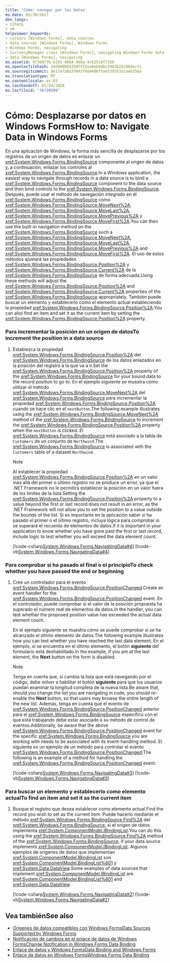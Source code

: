 ```yaml
---
title: 'Cómo: navegar por los datos'
ms.date: 03/30/2017
dev_langs:
- csharp
- vb
helpviewer_keywords:
- cursors [Windows Forms], data sources
- data sources [Windows Forms], Windows Forms
- Windows Forms, navigating
- CurrencyManager class [Windows Forms], navigating Windows Forms data
- data [Windows Forms], navigating
ms.assetid: 97360f7b-b181-4084-966a-4c62518f735b
ms.openlocfilehash: 2dd900b652b0ff21ea0eb0dbc5463b22c869ec7c
ms.sourcegitcommit: de17a7a0a37042f0d4406f5ae5393531caeb25ba
ms.translationtype: MT
ms.contentlocale: es-ES
ms.lasthandoff: 01/24/2020
ms.locfileid: "76739399"
---
```

# <a name="how-to-navigate-data-in-windows-forms"></a><span data-ttu-id="2db44-102">Cómo: Desplazarse por datos en Windows Forms</span><span class="sxs-lookup"><span data-stu-id="2db44-102">How to: Navigate Data in Windows Forms</span></span>
<span data-ttu-id="2db44-103">En una aplicación de Windows, la forma más sencilla de desplazarse por los registros de un origen de datos es enlazar un <xref:System.Windows.Forms.BindingSource> componente al origen de datos y, a continuación, enlazar los controles al <xref:System.Windows.Forms.BindingSource>.</span><span class="sxs-lookup"><span data-stu-id="2db44-103">In a Windows application, the easiest way to navigate through records in a data source is to bind a <xref:System.Windows.Forms.BindingSource> component to the data source and then bind controls to the <xref:System.Windows.Forms.BindingSource>.</span></span> <span data-ttu-id="2db44-104">Después, puede usar el método de navegación integrado en el <xref:System.Windows.Forms.BindingSource> como <xref:System.Windows.Forms.BindingSource.MoveNext%2A>, <xref:System.Windows.Forms.BindingSource.MoveLast%2A>, <xref:System.Windows.Forms.BindingSource.MovePrevious%2A> y <xref:System.Windows.Forms.BindingSource.MoveFirst%2A>.</span><span class="sxs-lookup"><span data-stu-id="2db44-104">You can then use the built-in navigation method on the <xref:System.Windows.Forms.BindingSource> such a <xref:System.Windows.Forms.BindingSource.MoveNext%2A>, <xref:System.Windows.Forms.BindingSource.MoveLast%2A>, <xref:System.Windows.Forms.BindingSource.MovePrevious%2A> and <xref:System.Windows.Forms.BindingSource.MoveFirst%2A>.</span></span> <span data-ttu-id="2db44-105">El uso de estos métodos ajustará las propiedades <xref:System.Windows.Forms.BindingSource.Position%2A> y <xref:System.Windows.Forms.BindingSource.Current%2A> de la <xref:System.Windows.Forms.BindingSource> de forma adecuada.</span><span class="sxs-lookup"><span data-stu-id="2db44-105">Using these methods will adjust the <xref:System.Windows.Forms.BindingSource.Position%2A> and <xref:System.Windows.Forms.BindingSource.Current%2A> properties of the <xref:System.Windows.Forms.BindingSource> appropriately.</span></span> <span data-ttu-id="2db44-106">También puede buscar un elemento y establecerlo como el elemento actual estableciendo la propiedad <xref:System.Windows.Forms.BindingSource.Position%2A>.</span><span class="sxs-lookup"><span data-stu-id="2db44-106">You can also find an item and set it as the current item by setting the <xref:System.Windows.Forms.BindingSource.Position%2A> property.</span></span>  
  
### <a name="to-increment-the-position-in-a-data-source"></a><span data-ttu-id="2db44-107">Para incrementar la posición en un origen de datos</span><span class="sxs-lookup"><span data-stu-id="2db44-107">To increment the position in a data source</span></span>  
  
1. <span data-ttu-id="2db44-108">Establezca la propiedad <xref:System.Windows.Forms.BindingSource.Position%2A> del <xref:System.Windows.Forms.BindingSource> de los datos enlazados en la posición del registro a la que va a ir.</span><span class="sxs-lookup"><span data-stu-id="2db44-108">Set the <xref:System.Windows.Forms.BindingSource.Position%2A> property of the <xref:System.Windows.Forms.BindingSource> for your bound data to the record position to go to.</span></span> <span data-ttu-id="2db44-109">En el ejemplo siguiente se muestra cómo utilizar el método <xref:System.Windows.Forms.BindingSource.MoveNext%2A> del <xref:System.Windows.Forms.BindingSource> para incrementar la propiedad <xref:System.Windows.Forms.BindingSource.Position%2A> cuando se hace clic en el `nextButton`.</span><span class="sxs-lookup"><span data-stu-id="2db44-109">The following example illustrates using the <xref:System.Windows.Forms.BindingSource.MoveNext%2A> method of the <xref:System.Windows.Forms.BindingSource> to increment the <xref:System.Windows.Forms.BindingSource.Position%2A> property when the `nextButton` is clicked.</span></span> <span data-ttu-id="2db44-110">El <xref:System.Windows.Forms.BindingSource> está asociado a la tabla de `Customers` de un conjunto de `Northwind`.</span><span class="sxs-lookup"><span data-stu-id="2db44-110">The <xref:System.Windows.Forms.BindingSource> is associated with the `Customers` table of a dataset `Northwind`.</span></span>  
  
    > [!NOTE]
    > <span data-ttu-id="2db44-111">Al establecer la propiedad <xref:System.Windows.Forms.BindingSource.Position%2A> en un valor más allá del primer o último registro no se produce un error, ya que el .NET Framework no le permitirá establecer la posición en un valor fuera de los límites de la lista.</span><span class="sxs-lookup"><span data-stu-id="2db44-111">Setting the <xref:System.Windows.Forms.BindingSource.Position%2A> property to a value beyond the first or last record does not result in an error, as the .NET Framework will not allow you to set the position to a value outside the bounds of the list.</span></span> <span data-ttu-id="2db44-112">Si es importante en la aplicación saber si ha pasado el primer o el último registro, incluya lógica para comprobar si se superará el recuento de elementos de datos.</span><span class="sxs-lookup"><span data-stu-id="2db44-112">If it is important in your application to know whether you have gone past the first or last record, include logic to test whether you will exceed the data element count.</span></span>  
  
     [!code-csharp[System.Windows.Forms.NavigatingData#4](~/samples/snippets/csharp/VS_Snippets_Winforms/System.Windows.Forms.NavigatingData/CS/Form1.cs#4)]
     [!code-vb[System.Windows.Forms.NavigatingData#4](~/samples/snippets/visualbasic/VS_Snippets_Winforms/System.Windows.Forms.NavigatingData/VB/Form1.vb#4)]  
  
### <a name="to-check-whether-you-have-passed-the-end-or-beginning"></a><span data-ttu-id="2db44-113">Para comprobar si ha pasado el final o el principio</span><span class="sxs-lookup"><span data-stu-id="2db44-113">To check whether you have passed the end or beginning</span></span>  
  
1. <span data-ttu-id="2db44-114">Cree un controlador para el evento <xref:System.Windows.Forms.BindingSource.PositionChanged>.</span><span class="sxs-lookup"><span data-stu-id="2db44-114">Create an event handler for the <xref:System.Windows.Forms.BindingSource.PositionChanged> event.</span></span> <span data-ttu-id="2db44-115">En el controlador, puede comprobar si el valor de la posición propuesta ha superado el número real de elementos de datos.</span><span class="sxs-lookup"><span data-stu-id="2db44-115">In the handler, you can test whether the proposed position value has exceeded the actual data element count.</span></span>  
  
     <span data-ttu-id="2db44-116">En el ejemplo siguiente se muestra cómo se puede comprobar si se ha alcanzado el último elemento de datos.</span><span class="sxs-lookup"><span data-stu-id="2db44-116">The following example illustrates how you can test whether you have reached the last data element.</span></span> <span data-ttu-id="2db44-117">En el ejemplo, si se encuentra en el último elemento, el botón **siguiente** del formulario está deshabilitado.</span><span class="sxs-lookup"><span data-stu-id="2db44-117">In the example, if you are at the last element, the **Next** button on the form is disabled.</span></span>  
  
    > [!NOTE]
    > <span data-ttu-id="2db44-118">Tenga en cuenta que, si cambia la lista que está navegando por el código, debe volver a habilitar el botón **siguiente** para que los usuarios puedan examinar la longitud completa de la nueva lista.</span><span class="sxs-lookup"><span data-stu-id="2db44-118">Be aware that, should you change the list you are navigating in code, you should re-enable the **Next** button, so that users may browse the entire length of the new list.</span></span> <span data-ttu-id="2db44-119">Además, tenga en cuenta que el evento de <xref:System.Windows.Forms.BindingSource.PositionChanged> anterior para el <xref:System.Windows.Forms.BindingSource> específico con el que está trabajando debe estar asociado a su método de control de eventos.</span><span class="sxs-lookup"><span data-stu-id="2db44-119">Additionally, be aware that the above <xref:System.Windows.Forms.BindingSource.PositionChanged> event for the specific <xref:System.Windows.Forms.BindingSource> you are working with needs to be associated with its event-handling method.</span></span> <span data-ttu-id="2db44-120">El siguiente es un ejemplo de un método para controlar el evento <xref:System.Windows.Forms.BindingSource.PositionChanged>:</span><span class="sxs-lookup"><span data-stu-id="2db44-120">The following is an example of a method for handling the <xref:System.Windows.Forms.BindingSource.PositionChanged> event:</span></span>  
  
     [!code-csharp[System.Windows.Forms.NavigatingData#3](~/samples/snippets/csharp/VS_Snippets_Winforms/System.Windows.Forms.NavigatingData/CS/Form1.cs#3)]
     [!code-vb[System.Windows.Forms.NavigatingData#3](~/samples/snippets/visualbasic/VS_Snippets_Winforms/System.Windows.Forms.NavigatingData/VB/Form1.vb#3)]  
  
### <a name="to-find-an-item-and-set-it-as-the-current-item"></a><span data-ttu-id="2db44-121">Para buscar un elemento y establecerlo como elemento actual</span><span class="sxs-lookup"><span data-stu-id="2db44-121">To find an item and set it as the current item</span></span>  
  
1. <span data-ttu-id="2db44-122">Busque el registro que desea establecer como elemento actual.</span><span class="sxs-lookup"><span data-stu-id="2db44-122">Find the record you wish to set as the current item.</span></span> <span data-ttu-id="2db44-123">Puede hacerlo mediante el método <xref:System.Windows.Forms.BindingSource.Find%2A> del <xref:System.Windows.Forms.BindingSource>, si el origen de datos implementa <xref:System.ComponentModel.IBindingList>.</span><span class="sxs-lookup"><span data-stu-id="2db44-123">You can do this using the <xref:System.Windows.Forms.BindingSource.Find%2A> method of the <xref:System.Windows.Forms.BindingSource>, if your data source implements <xref:System.ComponentModel.IBindingList>.</span></span> <span data-ttu-id="2db44-124">Algunos ejemplos de orígenes de datos que implementan <xref:System.ComponentModel.IBindingList> son <xref:System.ComponentModel.BindingList%601> y <xref:System.Data.DataView>.</span><span class="sxs-lookup"><span data-stu-id="2db44-124">Some examples of data sources that implement <xref:System.ComponentModel.IBindingList> are <xref:System.ComponentModel.BindingList%601> and <xref:System.Data.DataView>.</span></span>  
  
     [!code-csharp[System.Windows.Forms.NavigatingData#2](~/samples/snippets/csharp/VS_Snippets_Winforms/System.Windows.Forms.NavigatingData/CS/Form1.cs#2)]
     [!code-vb[System.Windows.Forms.NavigatingData#2](~/samples/snippets/visualbasic/VS_Snippets_Winforms/System.Windows.Forms.NavigatingData/VB/Form1.vb#2)]  
  
## <a name="see-also"></a><span data-ttu-id="2db44-125">Vea también</span><span class="sxs-lookup"><span data-stu-id="2db44-125">See also</span></span>

- [<span data-ttu-id="2db44-126">Orígenes de datos compatibles con Windows Forms</span><span class="sxs-lookup"><span data-stu-id="2db44-126">Data Sources Supported by Windows Forms</span></span>](data-sources-supported-by-windows-forms.md)
- [<span data-ttu-id="2db44-127">Notificación de cambios en el enlace de datos de Windows Forms</span><span class="sxs-lookup"><span data-stu-id="2db44-127">Change Notification in Windows Forms Data Binding</span></span>](change-notification-in-windows-forms-data-binding.md)
- [<span data-ttu-id="2db44-128">Enlace de datos y Windows Forms</span><span class="sxs-lookup"><span data-stu-id="2db44-128">Data Binding and Windows Forms</span></span>](data-binding-and-windows-forms.md)
- [<span data-ttu-id="2db44-129">Enlace de datos en Windows Forms</span><span class="sxs-lookup"><span data-stu-id="2db44-129">Windows Forms Data Binding</span></span>](windows-forms-data-binding.md)
